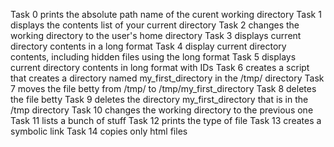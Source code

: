 Task 0 prints the absolute path name of the curent working directory
Task 1 displays the contents list of your current directory
Task 2 changes the working directory to the user's home directory
Task 3 displays current directory contents in a long format
Task 4 display current directory contents, including hidden files using the long format
Task 5 displays current directory contents in long format with IDs
Task 6 creates a script that creates a directory named my_first_directory in the /tmp/ directory
Task 7 moves the file betty from /tmp/ to /tmp/my_first_directory
Task 8 deletes the file betty
Task 9 deletes the directory my_first_directory that is in the /tmp directory
Task 10 changes the working directory to the previous one
Task 11 lists a bunch of stuff
Task 12 prints the type of file
Task 13 creates a symbolic link
Task 14 copies only html files
